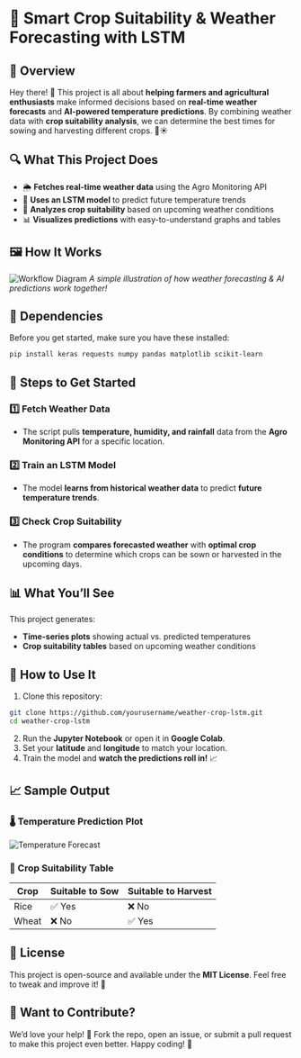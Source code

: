 # 🌾 Smart Crop Suitability & Weather Forecasting with LSTM

## 📌 Overview
Hey there! 👋 This project is all about **helping farmers and agricultural enthusiasts** make informed decisions based on **real-time weather forecasts** and **AI-powered temperature predictions**. By combining weather data with **crop suitability analysis**, we can determine the best times for sowing and harvesting different crops. 🌱☀️

## 🔍 What This Project Does
- 🌦️ **Fetches real-time weather data** using the Agro Monitoring API
- 🤖 **Uses an LSTM model** to predict future temperature trends
- 🌾 **Analyzes crop suitability** based on upcoming weather conditions
- 📊 **Visualizes predictions** with easy-to-understand graphs and tables

## 🖼️ How It Works
![Workflow Diagram](https://upload.wikimedia.org/wikipedia/commons/5/54/Weather_forecasting_process.png)
*A simple illustration of how weather forecasting & AI predictions work together!*

## 📜 Dependencies
Before you get started, make sure you have these installed:
```bash
pip install keras requests numpy pandas matplotlib scikit-learn
```

## 🚀 Steps to Get Started
### 1️⃣ Fetch Weather Data
- The script pulls **temperature, humidity, and rainfall** data from the **Agro Monitoring API** for a specific location.

### 2️⃣ Train an LSTM Model
- The model **learns from historical weather data** to predict **future temperature trends**.

### 3️⃣ Check Crop Suitability
- The program **compares forecasted weather** with **optimal crop conditions** to determine which crops can be sown or harvested in the upcoming days.

## 📊 What You’ll See
This project generates:
- **Time-series plots** showing actual vs. predicted temperatures
- **Crop suitability tables** based on upcoming weather conditions

## 📌 How to Use It
1. Clone this repository:
```bash
git clone https://github.com/yourusername/weather-crop-lstm.git
cd weather-crop-lstm
```
2. Run the **Jupyter Notebook** or open it in **Google Colab**.
3. Set your **latitude** and **longitude** to match your location.
4. Train the model and **watch the predictions roll in!** 📈

## 📈 Sample Output
### 🌡️ Temperature Prediction Plot
![Temperature Forecast](https://upload.wikimedia.org/wikipedia/commons/8/89/Time_series_temperature_prediction_example.png)

### 🌱 Crop Suitability Table
| Crop   | Suitable to Sow | Suitable to Harvest |
|--------|---------------|------------------|
| Rice   | ✅ Yes        | ❌ No            |
| Wheat  | ❌ No         | ✅ Yes           |

## 📄 License
This project is open-source and available under the **MIT License**. Feel free to tweak and improve it! 🔧

## 🙌 Want to Contribute?
We’d love your help! 🤝 Fork the repo, open an issue, or submit a pull request to make this project even better. Happy coding! 🚀

